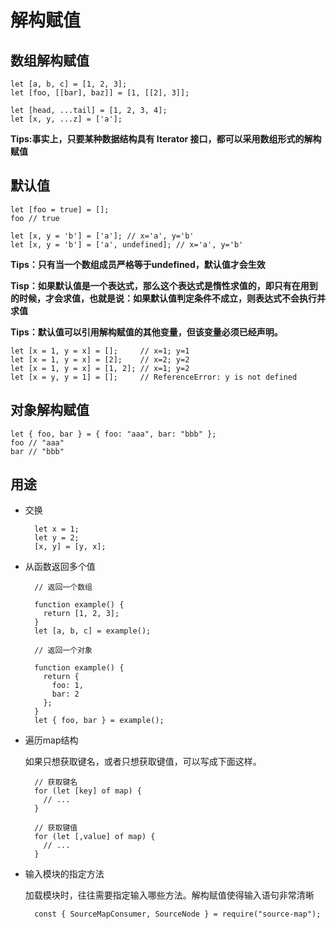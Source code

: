 # 解构赋值

## 数组解构赋值

	let [a, b, c] = [1, 2, 3];
	let [foo, [[bar], baz]] = [1, [[2], 3]];

	let [head, ...tail] = [1, 2, 3, 4];
	let [x, y, ...z] = ['a'];

**Tips:事实上，只要某种数据结构具有 Iterator 接口，都可以采用数组形式的解构赋值**

## 默认值

	let [foo = true] = [];
	foo // true
	
	let [x, y = 'b'] = ['a']; // x='a', y='b'
	let [x, y = 'b'] = ['a', undefined]; // x='a', y='b'

**Tips：只有当一个数组成员严格等于undefined，默认值才会生效**

**Tisp：如果默认值是一个表达式，那么这个表达式是惰性求值的，即只有在用到的时候，才会求值，也就是说：如果默认值判定条件不成立，则表达式不会执行并求值**

**Tips：默认值可以引用解构赋值的其他变量，但该变量必须已经声明。**

	let [x = 1, y = x] = [];     // x=1; y=1
	let [x = 1, y = x] = [2];    // x=2; y=2
	let [x = 1, y = x] = [1, 2]; // x=1; y=2
	let [x = y, y = 1] = [];     // ReferenceError: y is not defined

## 对象解构赋值

	let { foo, bar } = { foo: "aaa", bar: "bbb" };
	foo // "aaa"
	bar // "bbb"


## 用途

- 交换 

		let x = 1;
		let y = 2;
		[x, y] = [y, x];

- 从函数返回多个值

		// 返回一个数组
		
		function example() {
		  return [1, 2, 3];
		}
		let [a, b, c] = example();
		
		// 返回一个对象
		
		function example() {
		  return {
		    foo: 1,
		    bar: 2
		  };
		}
		let { foo, bar } = example();

- 遍历map结构

	如果只想获取键名，或者只想获取键值，可以写成下面这样。

		// 获取键名
		for (let [key] of map) {
		  // ...
		}
		
		// 获取键值
		for (let [,value] of map) {
		  // ...
		}

- 输入模块的指定方法

	加载模块时，往往需要指定输入哪些方法。解构赋值使得输入语句非常清晰

		const { SourceMapConsumer, SourceNode } = require("source-map");
